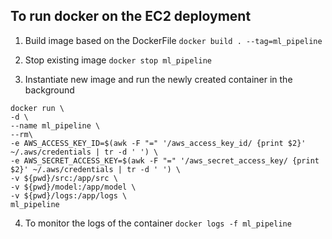 ## To run docker on the EC2 deployment

1. Build image based on the DockerFile
`docker build . --tag=ml_pipeline`

2. Stop existing image 
`docker stop ml_pipeline`

3. Instantiate new image and run the newly created container in the background
```shell
docker run \
-d \
--name ml_pipeline \
--rm\
-e AWS_ACCESS_KEY_ID=$(awk -F "=" '/aws_access_key_id/ {print $2}' ~/.aws/credentials | tr -d ' ') \
-e AWS_SECRET_ACCESS_KEY=$(awk -F "=" '/aws_secret_access_key/ {print $2}' ~/.aws/credentials | tr -d ' ') \
-v ${pwd}/src:/app/src \
-v ${pwd}/model:/app/model \
-v ${pwd}/logs:/app/logs \
ml_pipeline
```

4. To monitor the logs of the container
`docker logs -f ml_pipeline`